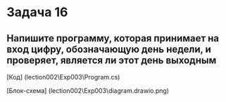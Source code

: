 # Задача 16

## Напишите программу, которая принимает на вход цифру, обозначающую день недели, и проверяет, является ли этот день выходным

[Код] (lection002\Exp003\Program.cs)

[Блок-схема] (lection002\Exp003\diagram.drawio.png)
